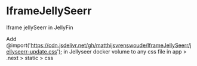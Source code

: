 # IframeJellySeerr
Iframe jellySeerr in JellyFin

Add @import('https://cdn.jsdelivr.net/gh/matthijsvrenswoude/IframeJellySeerr/jellyseerr-update.css'); in Jellyseer docker volume to any css file in app > .next > static > css
